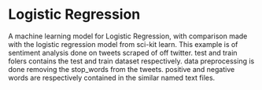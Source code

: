 # Logistic Regression
A machine learning model for Logistic Regression, with comparison made with the logistic regression model from sci-kit learn.
This example is of sentiment analysis done on tweets scraped of off twitter.
test and train folers contains the test and train dataset respectively.
data preprocessing is done removing the stop_words from the tweets.
positive and negative words are respectively contained in the similar named text files.
